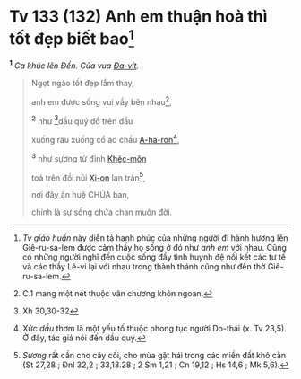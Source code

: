 # Tv 133 (132) Anh em thuận hoà thì tốt đẹp biết bao[^1-47c1afed-3116-465e-a70d-5f773b62eed8]
<sup><b>1</b></sup> *Ca khúc lên Đền. Của vua [Đa-vít]().*

> Ngọt ngào tốt đẹp lắm thay,
>
> anh em được sống vui vầy bên nhau[^2-47c1afed-3116-465e-a70d-5f773b62eed8],
>
> <sup><b>2</b></sup> như [^1@-47c1afed-3116-465e-a70d-5f773b62eed8]dầu quý đổ trên đầu
>
> xuống râu xuống cổ áo chầu [A-ha-ron]()[^3-47c1afed-3116-465e-a70d-5f773b62eed8],
>
> <sup><b>3</b></sup> như sương từ đỉnh [Khéc-môn]()
>
> toả trên đồi núi [Xi-on]() lan tràn[^4-47c1afed-3116-465e-a70d-5f773b62eed8],
>
> nơi đây ân huệ CHÚA ban,
>
> chính là sự sống chứa chan muôn đời.

[^1-47c1afed-3116-465e-a70d-5f773b62eed8]: *Tv giáo huấn* này diễn tả hạnh phúc của những người đi hành hương lên Giê-ru-sa-lem được cảm thấy họ sống ở đó như *anh em* với nhau. Cũng có những người nghĩ đến cuộc sống đầy tình huynh đệ nối kết các tư tế và các thầy Lê-vi lại với nhau trong thành thánh cũng như đền thờ Giê-ru-sa-lem.
[^2-47c1afed-3116-465e-a70d-5f773b62eed8]: C.1 mang một nét thuộc văn chương khôn ngoan.
[^3-47c1afed-3116-465e-a70d-5f773b62eed8]: Xức *dầu* thơm là một yếu tố thuộc phong tục người Do-thái (x. Tv 23,5). Ở đây, tác giả nói đến dầu quý.
[^4-47c1afed-3116-465e-a70d-5f773b62eed8]: *Sương* rất cần cho cây cối, cho mùa gặt hái trong các miền đất khô cằn (St 27,28 ; Đnl 32,2 ; 33,13.28 ; 2 Sm 1,21 ; Cn 19,12 ; Hs 14,6 ; Mk 5,6).
[^1@-47c1afed-3116-465e-a70d-5f773b62eed8]: Xh 30,30-32